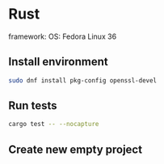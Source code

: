 # Rust

framework:
OS: Fedora Linux 36

## Install environment

```sh
sudo dnf install pkg-config openssl-devel
```

## Run tests

```sh
cargo test -- --nocapture
```

## Create new empty project
